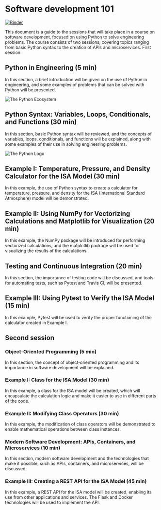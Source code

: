 # Software development 101

[![Binder](https://mybinder.org/badge_logo.svg)](https://mybinder.org/v2/gh/jorgepiloto/software-development-101/main)

This document is a guide to the sessions that will take place in a course on
software development, focused on using Python to solve engineering problems. The
course consists of two sessions, covering topics ranging from basic Python
syntax to the creation of APIs and microservices. First session

## Python in Engineering (5 min)

In this section, a brief introduction will be given on the use of Python in
engineering, and some examples of problems that can be solved with Python will
be presented.

![The Python Ecosystem](https://camo.githubusercontent.com/96774b842f21fc54a20bc1b780a98f610bfd0cc3a6873943a6a0cd7f3785252a/68747470733a2f2f6a7570797465617274682e6f72672f5f696d616765732f707974686f6e2d737461636b2e706e67)

## Python Syntax: Variables, Loops, Conditionals, and Functions (30 min)

In this section, basic Python syntax will be reviewed, and the concepts of
variables, loops, conditionals, and functions will be explained, along with some
examples of their use in solving engineering problems.

![The Python Logo](https://camo.githubusercontent.com/edbf0a154fb266da96cd1b5379eec350cff7ef072ba42ee003c713c321cb0ba8/68747470733a2f2f7777772e707974686f6e2e6f72672f7374617469632f696d672f707974686f6e2d6c6f676f2e706e67)

## Example I: Temperature, Pressure, and Density Calculator for the ISA Model (30 min)

In this example, the use of Python syntax to create a calculator for
temperature, pressure, and density for the ISA (International Standard
Atmosphere) model will be demonstrated.

## Example II: Using NumPy for Vectorizing Calculations and Matplotlib for Visualization (20 min)

In this example, the NumPy package will be introduced for performing vectorized
calculations, and the matplotlib package will be used for visualizing the
results of the calculations.

## Testing and Continuous Integration (20 min)

In this section, the importance of testing code will be discussed, and tools for
automating tests, such as Pytest and Travis CI, will be presented.

## Example III: Using Pytest to Verify the ISA Model (15 min)

In this example, Pytest will be used to verify the proper functioning of the
calculator created in Example I.

## Second session

### Object-Oriented Programming (5 min)

In this section, the concept of object-oriented programming and its importance
in software development will be explained.

### Example I: Class for the ISA Model (30 min)

In this example, a class for the ISA model will be created, which will
encapsulate the calculation logic and make it easier to use in different parts
of the code.

### Example II: Modifying Class Operators (30 min)

In this example, the modification of class operators will be demonstrated to
enable mathematical operations between class instances.

### Modern Software Development: APIs, Containers, and Microservices (10 min)

In this section, modern software development and the technologies that make it
possible, such as APIs, containers, and microservices, will be discussed.

### Example III: Creating a REST API for the ISA Model (45 min)

In this example, a REST API for the ISA model will be created, enabling its use
from other applications and services. The Flask and Docker technologies will be
used to implement the API.
